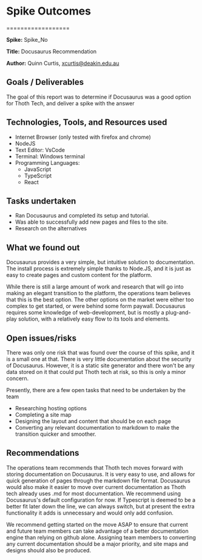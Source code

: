# Spike Outcomes

==================

**Spike:** Spike_No

**Title:** Docusaurus Recommendation

**Author:** Quinn Curtis, <xcurtis@deakin.edu.au>

## Goals / Deliverables

The goal of this report was to determine if Docusaurus was a good option for Thoth Tech, and deliver
a spike with the answer

## Technologies, Tools, and Resources used

- Internet Browser (only tested with firefox and chrome)
- NodeJS
- Text Editor: VsCode
- Terminal: Windows terminal
- Programming Languages:
  - JavaScript
  - TypeScript
  - React

## Tasks undertaken

- Ran Docusaurus and completed its setup and tutorial.
- Was able to successfully add new pages and files to the site.
- Research on the alternatives

## What we found out

Docusaurus provides a very simple, but intuitive solution to documentation. The install process is
extremely simple thanks to Node.JS, and it is just as easy to create pages and custom content for
the platform.

While there is still a large amount of work and research that will go into making an elegant
transition to the platform, the operations team believes that this is the best option. The other
options on the market were either too complex to get started, or were behind some form paywall.
Docusaurus requires some knowledge of web-development, but is mostly a plug-and-play solution, with
a relatively easy flow to its tools and elements.

## Open issues/risks

There was only one risk that was found over the course of this spike, and it is a small one at that.
There is very little documentation about the security of Docusaurus. However, it is a static site
generator and there won't be any data stored on it that could put Thoth tech at risk, so this is
only a minor concern.

Presently, there are a few open tasks that need to be undertaken by the team

- Researching hosting options
- Completing a site map
- Designing the layout and content that should be on each page
- Converting any relevant documentation to markdown to make the transition quicker and smoother.

## Recommendations

The operations team recommends that Thoth tech moves forward with storing documentation on
Docusaurus. It is very easy to use, and allows for quick generation of pages through the markdown
file format. Docusaurus would also make it easier to move over current documentation as Thoth tech
already uses .md for most documentation. We recommend using Docusaurus's default configuration for
now. If Typescript is deemed to be a better fit later down the line, we can always switch, but at
present the extra functionality it adds is unnecessary and would only add confusion.

We recommend getting started on the move ASAP to ensure that current and future team members can
take advantage of a better documentation engine than relying on github alone. Assigning team members
to converting any current documentation should be a major priority, and site maps and designs should
also be produced.

